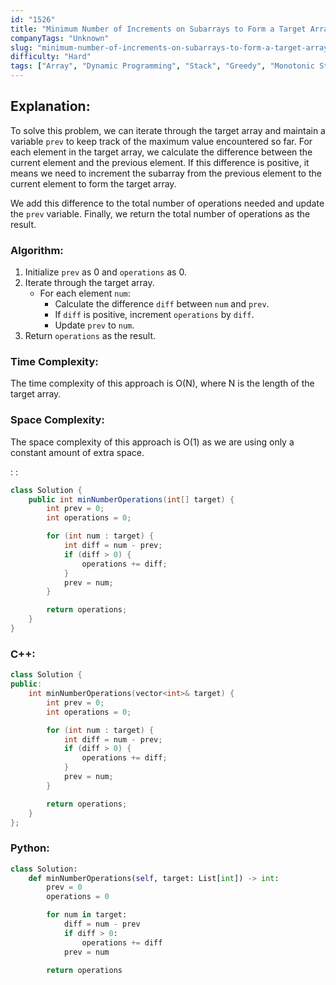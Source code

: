 ```yaml
---
id: "1526"
title: "Minimum Number of Increments on Subarrays to Form a Target Array"
companyTags: "Unknown"
slug: "minimum-number-of-increments-on-subarrays-to-form-a-target-array"
difficulty: "Hard"
tags: ["Array", "Dynamic Programming", "Stack", "Greedy", "Monotonic Stack"]
---
```


## Explanation:
To solve this problem, we can iterate through the target array and maintain a variable `prev` to keep track of the maximum value encountered so far. For each element in the target array, we calculate the difference between the current element and the previous element. If this difference is positive, it means we need to increment the subarray from the previous element to the current element to form the target array.

We add this difference to the total number of operations needed and update the `prev` variable. Finally, we return the total number of operations as the result.

### Algorithm:
1. Initialize `prev` as 0 and `operations` as 0.
2. Iterate through the target array.
   - For each element `num`:
     - Calculate the difference `diff` between `num` and `prev`.
     - If `diff` is positive, increment `operations` by `diff`.
     - Update `prev` to `num`.
3. Return `operations` as the result.

### Time Complexity:
The time complexity of this approach is O(N), where N is the length of the target array.

### Space Complexity:
The space complexity of this approach is O(1) as we are using only a constant amount of extra space.

:
:
```java
class Solution {
    public int minNumberOperations(int[] target) {
        int prev = 0;
        int operations = 0;

        for (int num : target) {
            int diff = num - prev;
            if (diff > 0) {
                operations += diff;
            }
            prev = num;
        }

        return operations;
    }
}
```

### C++:
```cpp
class Solution {
public:
    int minNumberOperations(vector<int>& target) {
        int prev = 0;
        int operations = 0;

        for (int num : target) {
            int diff = num - prev;
            if (diff > 0) {
                operations += diff;
            }
            prev = num;
        }

        return operations;
    }
};
```

### Python:
```python
class Solution:
    def minNumberOperations(self, target: List[int]) -> int:
        prev = 0
        operations = 0

        for num in target:
            diff = num - prev
            if diff > 0:
                operations += diff
            prev = num

        return operations
```